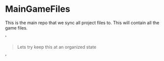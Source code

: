 # MainGameFiles
This is the main repo that we sync all project files to. This will contain all the game files.

'<blockquote>Lets try keep this at an organized state</blockquote>'
